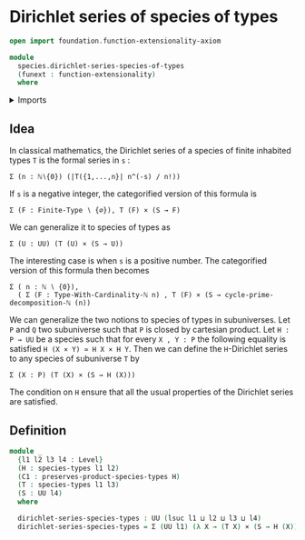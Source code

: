 # Dirichlet series of species of types

```agda
open import foundation.function-extensionality-axiom

module
  species.dirichlet-series-species-of-types
  (funext : function-extensionality)
  where
```

<details><summary>Imports</summary>

```agda
open import foundation.cartesian-product-types funext
open import foundation.dependent-pair-types
open import foundation.universe-levels

open import species.species-of-types funext
```

</details>

## Idea

In classical mathematics, the Dirichlet series of a species of finite inhabited
types `T` is the formal series in `s` :

```text
Σ (n : ℕ∖{0}) (|T({1,...,n}| n^(-s) / n!))
```

If `s` is a negative integer, the categorified version of this formula is

```text
Σ (F : Finite-Type ∖ {∅}), T (F) × (S → F)
```

We can generalize it to species of types as

```text
Σ (U : UU) (T (U) × (S → U))
```

The interesting case is when `s` is a positive number. The categorified version
of this formula then becomes

```text
Σ ( n : ℕ ∖ {0}),
  ( Σ (F : Type-With-Cardinality-ℕ n) , T (F) × (S → cycle-prime-decomposition-ℕ (n))
```

We can generalize the two notions to species of types in subuniverses. Let `P`
and `Q` two subuniverse such that `P` is closed by cartesian product. Let
`H : P → UU` be a species such that for every `X , Y : P` the following equality
is satisfied `H (X × Y) ≃ H X × H Y`. Then we can define the `H`-Dirichlet
series to any species of subuniverse `T` by

```text
Σ (X : P) (T (X) × (S → H (X)))
```

The condition on `H` ensure that all the usual properties of the Dirichlet
series are satisfied.

## Definition

```agda
module _
  {l1 l2 l3 l4 : Level}
  (H : species-types l1 l2)
  (C1 : preserves-product-species-types H)
  (T : species-types l1 l3)
  (S : UU l4)
  where

  dirichlet-series-species-types : UU (lsuc l1 ⊔ l2 ⊔ l3 ⊔ l4)
  dirichlet-series-species-types = Σ (UU l1) (λ X → (T X) × (S → H (X)))
```
